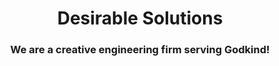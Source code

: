 <h1 align="center">Desirable Solutions</h1>
<h3 align="center">We are a creative engineering firm serving Godkind!</h3>


